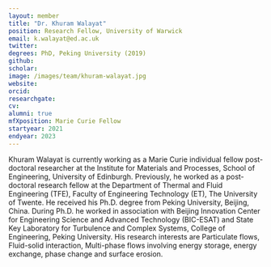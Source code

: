 ```yaml
---
layout: member
title: "Dr. Khuram Walayat"
position: Research Fellow, University of Warwick
email: k.walayat@ed.ac.uk
twitter: 
degrees: PhD, Peking University (2019)
github: 
scholar: 
image: /images/team/khuram-walayat.jpg 
website: 
orcid:
researchgate: 	
cv:  
alumni: true
mfXposition: Marie Curie Fellow
startyear: 2021
endyear: 2023
---
```

Khuram Walayat is  currently working as a Marie Curie individual fellow post-doctoral researcher at the Institute for Materials and Processes, School of Engineering, University of Edinburgh. Previously, he worked as a post-doctoral research fellow at the Department of Thermal and Fluid Engineering (TFE), Faculty of Engineering Technology (ET), The University of Twente.  He received his Ph.D. degree from Peking University, Beijing, China. During Ph.D. he worked in association with Beijing Innovation Center for Engineering Science and Advanced Technology (BIC-ESAT) and State Key Laboratory for Turbulence and Complex Systems, College of Engineering, Peking University. His research interests are Particulate flows, Fluid-solid interaction, Multi-phase flows involving energy storage, energy exchange, phase change and surface erosion.
